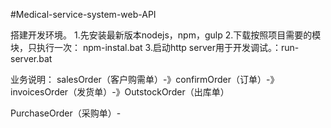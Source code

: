 #Medical-service-system-web-API

搭建开发环境。
1.先安装最新版本nodejs，npm，gulp
2.下载按照项目需要的模块，只执行一次： npm-instal.bat
3.启动http server用于开发调试。：run-server.bat


业务说明：
salesOrder（客户购需单）-》confirmOrder（订单）-》invoicesOrder（发货单）-》OutstockOrder（出库单）

PurchaseOrder（采购单）-
